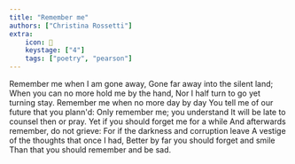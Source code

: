 ```yaml
---
title: "Remember me"
authors: ["Christina Rossetti"]
extra:
    icon: 👋
    keystage: ["4"]
    tags: ["poetry", "pearson"]
---
```


Remember me when I am gone away,
         Gone far away into the silent land;
         When you can no more hold me by the hand,
Nor I half turn to go yet turning stay.
Remember me when no more day by day
         You tell me of our future that you plann'd:
         Only remember me; you understand
It will be late to counsel then or pray.
Yet if you should forget me for a while
         And afterwards remember, do not grieve:
         For if the darkness and corruption leave
         A vestige of the thoughts that once I had,
Better by far you should forget and smile
         Than that you should remember and be sad.
